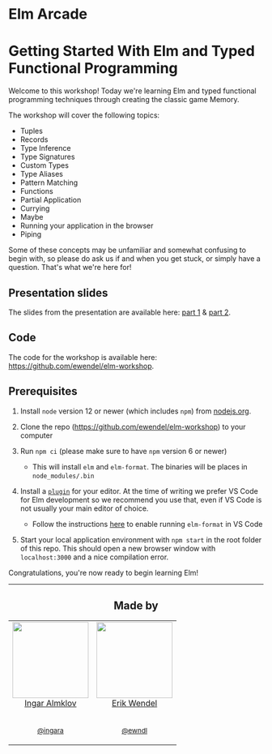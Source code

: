 # Elm Arcade

# Getting Started With Elm and Typed Functional Programming

Welcome to this workshop! Today we're learning Elm and typed functional programming techniques through creating the classic game Memory.

The workshop will cover the following topics:

-   Tuples
-   Records
-   Type Inference
-   Type Signatures
-   Custom Types
-   Type Aliases
-   Pattern Matching
-   Functions
-   Partial Application
-   Currying
-   Maybe
-   Running your application in the browser
-   Piping

Some of these concepts may be unfamiliar and somewhat confusing to begin with, so please do ask us if and when you get stuck, or simply have a question. That's what we're here for!

## Presentation slides

The slides from the presentation are available here: [part 1](https://drive.google.com/open?id=0B3Lh4pXvCuflWTFtT3JfMFh0VG8) & [part 2](https://drive.google.com/open?id=0B3Lh4pXvCuflbENPVmZmSTlCOHM).

## Code

The code for the workshop is available here: https://github.com/ewendel/elm-workshop.

## Prerequisites

1. Install `node` version 12 or newer (which includes `npm`) from [nodejs.org](https://nodejs.org/en/download/current/).

1. Clone the repo (https://github.com/ewendel/elm-workshop) to your computer

1. Run `npm ci` (please make sure to have `npm` version 6 or newer)
   - This will install `elm` and `elm-format`. The binaries will be places in `node_modules/.bin`

1. Install a [`plugin`](https://guide.elm-lang.org/install.html#configure-your-editor) for your editor. At the time of writing we prefer VS Code for Elm development so we recommend you use that, even if VS Code is not usually your main editor of choice.
    - Follow the instructions [here](https://github.com/avh4/elm-format#visual-studio-code-installation) to enable running `elm-format` in VS Code

1. Start your local application environment with `npm start` in the root folder of this repo. This should open a new browser window with `localhost:3000` and a nice compilation error.

Congratulations, you're now ready to begin learning Elm!

---

<h2 align="center">Made by</h2>

<table>
  <tbody>
    <tr>
      <td align="center" valign="top">
        <img width="150" height="150" src="https://github.com/ingara.png?s=150">
        <br>
        <a href="https://github.com/ingara">Ingar Almklov</a>
        <br />
        <br />
        <p><small><a href="https://twitter.com/ingara">@ingara</a></small></p>
      </td>
      <td align="center" valign="top">
        <img width="150" height="150" src="https://github.com/ewendel.png?s=150">
        <br>
        <a href="https://github.com/ewendel">Erik Wendel</a>
        <br />
        <br />
        <p><small><a href="https://twitter.com/ewndl">@ewndl</a></small></p>
      </td>
     </tr>
  </tbody>
</table>
